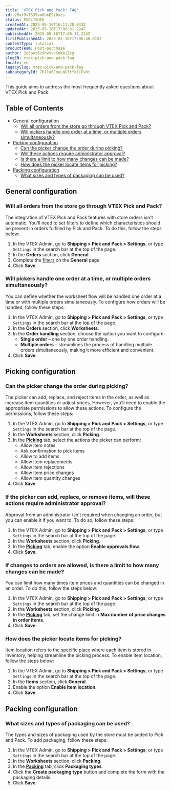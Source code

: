 ```yaml
---
title: 'VTEX Pick and Pack: FAQ'
id: 2Rvf9vTS35vmOhkE2i0xcs
status: PUBLISHED
createdAt: 2025-05-16T16:11:28.033Z
updatedAt: 2025-05-16T17:08:31.224Z
publishedAt: 2025-05-16T17:08:31.224Z
firstPublishedAt: 2025-05-16T17:06:40.015Z
contentType: tutorial
productTeam: Post-purchase
author: 2o8pvz6z9hvxvhSoKAiZzg
slugEN: vtex-pick-and-pack-faq
locale: en
legacySlug: vtex-pick-and-pack-faq
subcategoryId: 7Kllu6CmeLNV3tYXlCFvOt
---
```


This guide aims to address the most frequently asked questions about VTEX Pick and Pack.

## Table of Contents

- [General configuration](#general-configuration)
  - [Will all orders from the store go through VTEX Pick and Pack?](#will-all-orders-from-the-store-go-through-vtex-pick-and-pack)
  - [Will pickers handle one order at a time, or multiple orders simultaneously?](#will-pickers-handle-one-order-at-a-time-or-multiple-orders-simultaneously)
- [Picking configuration](#picking-configuration)
  - [Can the picker change the order during picking?](#can-the-picker-change-the-order-during-picking)
  - [Will these actions require administrator approval?](#if-the-picker-can-add-replace-or-remove-items-will-these-actions-require-administrator-approval)
  - [Is there a limit to how many changes can be made?](#if-changes-to-orders-are-allowed-is-there-a-limit-to-how-many-changes-can-be-made)
  - [How does the picker locate items for picking?](#how-does-the-picker-locate-items-for-picking)
- [Packing configuration](#packing-configuration)
  - [What sizes and types of packaging can be used?](#what-sizes-and-types-of-packaging-can-be-used)

## General configuration

### Will all orders from the store go through VTEX Pick and Pack?

The integration of VTEX Pick and Pack features with store orders isn't automatic. You'll need to set filters to define which characteristics should be present in orders fulfilled by Pick and Pack. To do this, follow the steps below:

1. In the VTEX Admin, go to **Shipping > Pick and Pack > Settings**, or type `Settings` in the search bar at the top of the page.
2. In the **Orders** section, click **General**.
3. Complete the [filters](/en/tutorial/vtex-pick-and-pack-settings--16cs3e7hWk7c4cSZqe10O9) on the **General** page.
4. Click **Save**.

### Will pickers handle one order at a time, or multiple orders simultaneously?

You can define whether the worksheet flow will be handled one order at a time or with multiple orders simultaneously. To configure how orders will be handled, follow these steps:

1. In the VTEX Admin, go to **Shipping > Pick and Pack > Settings**, or type `Settings` in the search bar at the top of the page.
2. In the **Orders** section, click **Worksheets**.
3. In the **Order handling** section, choose the option you want to configure:
   - **Single order** – one by one order handling.
   - **Multiple orders** – streamlines the process of handling multiple orders simultaneously, making it more efficient and convenient.
4. Click **Save**.

## Picking configuration

### Can the picker change the order during picking?

The picker can add, replace, and reject items in the order, as well as increase item quantities or adjust prices. However, you'll need to enable the appropriate permissions to allow these actions. To configure the permissions, follow these steps:

1. In the VTEX Admin, go to **Shipping > Pick and Pack > Settings**, or type `Settings` in the search bar at the top of the page.
2. In the **Worksheets** section, click **Picking**.
3. In the **[Picking](/en/tutorial/vtex-pick-and-pack-settings--16cs3e7hWk7c4cSZqe10O9#picking)** tab, select the actions the picker can perform:
   - Allow item notes  
   - Ask confirmation to pick items  
   - Allow to add items  
   - Allow item replacements  
   - Allow item rejections  
   - Allow item price changes  
   - Allow item quantity changes  
4. Click **Save**.

### If the picker can add, replace, or remove items, will these actions require administrator approval?

Approval from an administrator isn't required when changing an order, but you can enable it if you want to. To do so, follow these steps:

1. In the VTEX Admin, go to **Shipping > Pick and Pack > Settings**, or type `Settings` in the search bar at the top of the page.
2. In the **Worksheets** section, click **Picking**.
3. In the **[Picking](/en/tutorial/vtex-pick-and-pack-settings--16cs3e7hWk7c4cSZqe10O9#picking)** tab, enable the option **Enable approvals flow**.
4. Click **Save**.

### If changes to orders are allowed, is there a limit to how many changes can be made?

You can limit how many times item prices and quantities can be changed in an order. To do this, follow the steps below:

1. In the VTEX Admin, go to **Shipping > Pick and Pack > Settings**, or type `Settings` in the search bar at the top of the page.
2. In the **Worksheets** section, click **Picking**.
3. In the **[Picking](/en/tutorial/vtex-pick-and-pack-settings--16cs3e7hWk7c4cSZqe10O9#picking)** tab, set the change limit in **Max number of price changes in order items**.
4. Click **Save**.

### How does the picker locate items for picking?

Item location refers to the specific place where each item is stored in inventory, helping streamline the picking process. To enable item location, follow the steps below:

1. In the VTEX Admin, go to **Shipping > Pick and Pack > Settings**, or type `Settings` in the search bar at the top of the page.
2. In the **Items** section, click **General**.
3. Enable the option **Enable item location**.
4. Click **Save**.

## Packing configuration

### What sizes and types of packaging can be used?

The types and sizes of packaging used by the store must be added to Pick and Pack. To add packaging, follow these steps:

1. In the VTEX Admin, go to **Shipping > Pick and Pack > Settings**, or type `Settings` in the search bar at the top of the page.
2. In the **Worksheets** section, click **Packing**.
3. In the **[Packing](/en/tutorial/vtex-pick-and-pack-settings--16cs3e7hWk7c4cSZqe10O9#packing)** tab, click **Packaging types**.
4. Click the **Create packaging type** button and complete the form with the packaging details.
5. Click **Save**.


